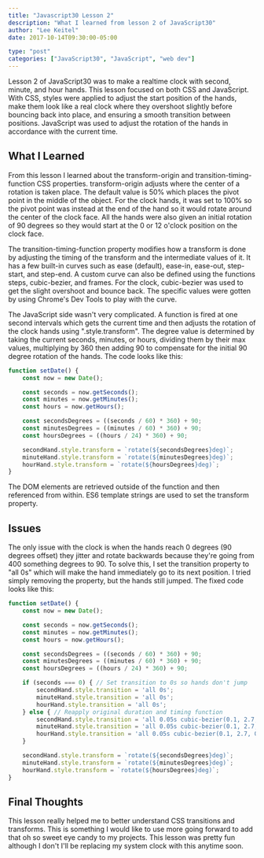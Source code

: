 ```yaml
---
title: "Javascript30 Lesson 2"
description: "What I learned from lesson 2 of JavaScript30"
author: "Lee Keitel"
date: 2017-10-14T09:30:00-05:00

type: "post"
categories: ["JavaScript30", "JavaScript", "web dev"]
---
```


Lesson 2 of JavaScript30 was to make a realtime clock with second, minute, and hour hands. This lesson focused on both CSS
and JavaScript. With CSS, styles were applied to adjust the start position of the hands, make them look like a real clock
where they overshoot slightly before bouncing back into place, and ensuring a smooth transition between positions.
JavaScript was used to adjust the rotation of the hands in accordance with the current time.

## What I Learned

From this lesson I learned about the transform-origin and transition-timing-function CSS properties. transform-origin
adjusts where the center of a rotation is taken place. The default value is 50% which places the pivot point in the middle
of the object. For the clock hands, it was set to 100% so the pivot point was instead at the end of the hand so it would
rotate around the center of the clock face. All the hands were also given an initial rotation of 90 degrees so they would
start at the 0 or 12 o'clock position on the clock face.

The transition-timing-function property modifies how a transform is done by adjusting the timing of the transform and the
intermediate values of it. It has a few built-in curves such as ease (default), ease-in, ease-out, step-start, and step-end.
A custom curve can also be defined using the functions steps, cubic-bezier, and frames. For the clock, cubic-bezier was
used to get the slight overshoot and bounce back. The specific values were gotten by using Chrome's Dev Tools to play with
the curve.

The JavaScript side wasn't very complicated. A function is fired at one second intervals which gets the current time
and then adjusts the rotation of the clock hands using ".style.transform". The degree value is determined by taking the
current seconds, minutes, or hours, dividing them by their max values, multiplying by 360 then adding 90 to compensate
for the initial 90 degree rotation of the hands. The code looks like this:

```javascript
function setDate() {
    const now = new Date();

    const seconds = now.getSeconds();
    const minutes = now.getMinutes();
    const hours = now.getHours();

    const secondsDegrees = ((seconds / 60) * 360) + 90;
    const minutesDegrees = ((minutes / 60) * 360) + 90;
    const hoursDegrees = ((hours / 24) * 360) + 90;

    secondHand.style.transform = `rotate(${secondsDegrees}deg)`;
    minuteHand.style.transform = `rotate(${minutesDegrees}deg)`;
    hourHand.style.transform = `rotate(${hoursDegrees}deg)`;
}
```

The DOM elements are retrieved outside of the function and then referenced from within. ES6 template strings are used
to set the transform property.

## Issues

The only issue with the clock is when the hands reach 0 degrees (90 degrees offset) they jitter and rotate backwards because
they're going from 400 something degrees to 90. To solve this, I set the transition property to "all 0s" which will make
the hand immediately go to its next position. I tried simply removing the property, but the hands still
jumped. The fixed code looks like this:

```javascript
function setDate() {
    const now = new Date();

    const seconds = now.getSeconds();
    const minutes = now.getMinutes();
    const hours = now.getHours();

    const secondsDegrees = ((seconds / 60) * 360) + 90;
    const minutesDegrees = ((minutes / 60) * 360) + 90;
    const hoursDegrees = ((hours / 24) * 360) + 90;

    if (seconds === 0) { // Set transition to 0s so hands don't jump
        secondHand.style.transition = 'all 0s';
        minuteHand.style.transition = 'all 0s';
        hourHand.style.transition = 'all 0s';
    } else { // Reapply original duration and timing function
        secondHand.style.transition = 'all 0.05s cubic-bezier(0.1, 2.7, 0.58, 1)';
        minuteHand.style.transition = 'all 0.05s cubic-bezier(0.1, 2.7, 0.58, 1)';
        hourHand.style.transition = 'all 0.05s cubic-bezier(0.1, 2.7, 0.58, 1)';
    }

    secondHand.style.transform = `rotate(${secondsDegrees}deg)`;
    minuteHand.style.transform = `rotate(${minutesDegrees}deg)`;
    hourHand.style.transform = `rotate(${hoursDegrees}deg)`;
}
```

## Final Thoughts

This lesson really helped me to better understand CSS transitions and transforms. This is something I would like to
use more going forward to add that oh so sweet eye candy to my projects. This lesson was pretty fun although I
don't I'll be replacing my system clock with this anytime soon.
